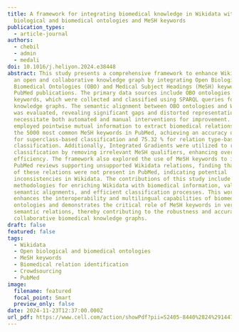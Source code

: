 ```yaml
---
title: A framework for integrating biomedical knowledge in Wikidata with open
  biological and biomedical ontologies and MeSH keywords
publication_types:
  - article-journal
authors:
  - chebil
  - admin
  - medali
doi: 10.1016/j.heliyon.2024.e38448
abstract: This study presents a comprehensive framework to enhance Wikidata as
  an open and collaborative knowledge graph by integrating Open Biological and
  Biomedical Ontologies (OBO) and Medical Subject Headings (MeSH) keywords from
  PubMed publications. The primary data sources include OBO ontologies and MeSH
  keywords, which were collected and classified using SPARQL queries for RDF
  knowledge graphs. The semantic alignment between OBO ontologies and Wikidata
  was evaluated, revealing significant gaps and distorted representations that
  necessitate both automated and manual interventions for improvement. We
  employed pointwise mutual information to extract biomedical relations among
  the 5000 most common MeSH keywords in PubMed, achieving an accuracy of 89.40 %
  for superclass-based classification and 75.32 % for relation type-based
  classification. Additionally, Integrated Gradients were utilized to refine the
  classification by removing irrelevant MeSH qualifiers, enhancing overall
  efficiency. The framework also explored the use of MeSH keywords to identify
  PubMed reviews supporting unsupported Wikidata relations, finding that 45.8 %
  of these relations were not present in PubMed, indicating potential
  inconsistencies in Wikidata. The contributions of this study include improved
  methodologies for enriching Wikidata with biomedical information, validated
  semantic alignments, and efficient classification processes. This work
  enhances the interoperability and multilingual capabilities of biomedical
  ontologies and demonstrates the critical role of MeSH keywords in verifying
  semantic relations, thereby contributing to the robustness and accuracy of
  collaborative biomedical knowledge graphs.
draft: false
featured: false
tags:
  - Wikidata
  - Open biological and biomedical ontologies
  - MeSH keywords
  - Biomedical relation identification
  - Crowdsourcing
  - PubMed
image:
  filename: featured
  focal_point: Smart
  preview_only: false
date: 2024-11-23T12:37:00.000Z
url_pdf: https://www.cell.com/action/showPdf?pii=S2405-8440%2824%2914479-9
---
```

